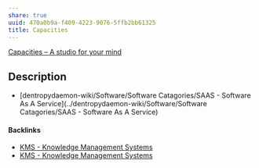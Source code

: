 ```yaml
---
share: true
uuid: 470a0b9a-f409-4223-9076-5ffb2bb61325
title: Capacities
---
```

[Capacities – A studio for your mind](https://capacities.io/)

## Description

* [dentropydaemon-wiki/Software/Software Catagories/SAAS - Software As A Service](../dentropydaemon-wiki/Software/Software Catagories/SAAS - Software As A Service)

#### Backlinks

* [KMS - Knowledge Management Systems](/6aef6fe9-4c4e-4f3a-850c-e163e2303f81)
* [KMS - Knowledge Management Systems](/6aef6fe9-4c4e-4f3a-850c-e163e2303f81)